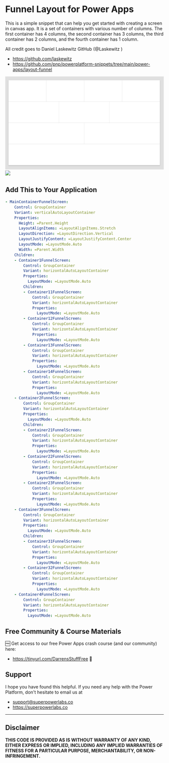 # Funnel Layout for Power Apps

This is a simple snippet that can help you get started with creating a screen in canvas app. It is a set of containers with various number of columns. The first container has 4 columns, the second container has 3 columns, the third container has 2 columns, and the fourth container has 1 column.

All credit goes to Daniel Laskewitz	GitHub (@Laskewitz )
- https://github.com/laskewitz
- https://github.com/pnp/powerplatform-snippets/tree/main/power-apps/layout-funnel

<img src='img/funnel.png'>
<img src='https://github.com/laskewitz.png'>

## Add This to Your Application

```YAML
- MainContainerFunnelScreen:
    Control: GroupContainer
    Variant: verticalAutoLayoutContainer
    Properties:
      Height: =Parent.Height
      LayoutAlignItems: =LayoutAlignItems.Stretch
      LayoutDirection: =LayoutDirection.Vertical
      LayoutJustifyContent: =LayoutJustifyContent.Center
      LayoutMode: =LayoutMode.Auto
      Width: =Parent.Width
    Children:
    - Container1FunnelScreen:
        Control: GroupContainer
        Variant: horizontalAutoLayoutContainer
        Properties:
          LayoutMode: =LayoutMode.Auto
        Children:
        - Container11FunnelScreen:
            Control: GroupContainer
            Variant: horizontalAutoLayoutContainer
            Properties:
              LayoutMode: =LayoutMode.Auto
        - Container12FunnelScreen:
            Control: GroupContainer
            Variant: horizontalAutoLayoutContainer
            Properties:
              LayoutMode: =LayoutMode.Auto
        - Container13FunnelScreen:
            Control: GroupContainer
            Variant: horizontalAutoLayoutContainer
            Properties:
              LayoutMode: =LayoutMode.Auto
        - Container14FunnelScreen:
            Control: GroupContainer
            Variant: horizontalAutoLayoutContainer
            Properties:
              LayoutMode: =LayoutMode.Auto
    - Container2FunnelScreen:
        Control: GroupContainer
        Variant: horizontalAutoLayoutContainer
        Properties:
          LayoutMode: =LayoutMode.Auto
        Children:
        - Container21FunnelScreen:
            Control: GroupContainer
            Variant: horizontalAutoLayoutContainer
            Properties:
              LayoutMode: =LayoutMode.Auto
        - Container22FunnelScreen:
            Control: GroupContainer
            Variant: horizontalAutoLayoutContainer
            Properties:
              LayoutMode: =LayoutMode.Auto
        - Container23FunnelScreen:
            Control: GroupContainer
            Variant: horizontalAutoLayoutContainer
            Properties:
              LayoutMode: =LayoutMode.Auto
    - Container3FunnelScreen:
        Control: GroupContainer
        Variant: horizontalAutoLayoutContainer
        Properties:
          LayoutMode: =LayoutMode.Auto
        Children:
        - Container31FunnelScreen:
            Control: GroupContainer
            Variant: horizontalAutoLayoutContainer
            Properties:
              LayoutMode: =LayoutMode.Auto
        - Container32FunnelScreen:
            Control: GroupContainer
            Variant: horizontalAutoLayoutContainer
            Properties:
              LayoutMode: =LayoutMode.Auto
    - Container4FunnelScreen:
        Control: GroupContainer
        Variant: horizontalAutoLayoutContainer
        Properties:
          LayoutMode: =LayoutMode.Auto
```

## Free Community & Course Materials 

🆓 Get access to our free Power Apps crash course (and our community) here: 
- https://tinyurl.com/DarrensStuffFree 🔗

## Support

I hope you have found this helpful. If you need any help with the Power Platform, don't hesitate to email us at 
* [support@superpowerlabs.co](support@superpowerlabs.co)
* https://superpowerlabs.co 

---

## Disclaimer

**THIS CODE IS PROVIDED AS IS WITHOUT WARRANTY OF ANY KIND, EITHER EXPRESS OR IMPLIED, INCLUDING ANY IMPLIED WARRANTIES OF FITNESS FOR A PARTICULAR PURPOSE, MERCHANTABILITY, OR NON-INFRINGEMENT.**


